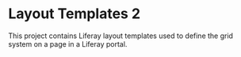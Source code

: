 # Layout Templates 2 #

This project contains Liferay layout templates used to define the grid system on a page in a Liferay portal.